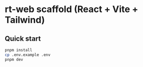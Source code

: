# rt-web scaffold (React + Vite + Tailwind)

## Quick start
```bash
pnpm install
cp .env.example .env
pnpm dev
```